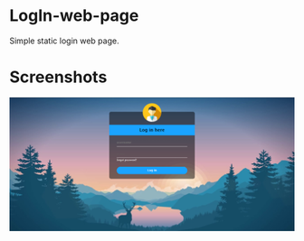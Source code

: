 # LogIn-web-page
  Simple static login web page.
  
# Screenshots
  ![LogIn-Screenshot](https://github.com/maheshgawande/screenshots/blob/master/Login/Login(ss).png)
